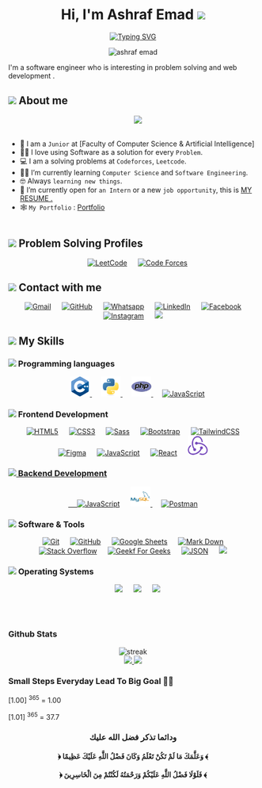 <h1 align="center">Hi, I'm Ashraf Emad <img src="https://media.giphy.com/media/hvRJCLFzcasrR4ia7z/giphy.gif" width="35"></h1>


<p align="center">
 
 <a href="https://github.com/DenverCoder1/readme-typing-svg">
<img src="https://readme-typing-svg.herokuapp.com?font=Raleway&size=27&color=F75D0E&center=true&vCenter=true&width=500&height=100&lines=Computer+Science+Student;Full-Stack+Software+Engineer;Always+Learning+New+Things;Lifelong+Learner" alt="Typing SVG" /> </a>
</p>

<!-- <a href="https://git.io/typing-svg"> -->
<!-- <img src="https://readme-typing-svg.demolab.com?font=Fira+Code&pause=1000&color=EBF71D&center=true&width=435&lines= -->

<p align="center"> 
 <img src="https://komarev.com/ghpvc/?username=ashrafemad097&label=Profile%20views&color=0047AB&style=plastic?&color=red" alt="ashraf emad" height=25px, width=160px/> 
</p>

<!-- <p align="center"> 
	<a href = "https://commits.top/egypt.html" target="_blank">
		<img src="https://img.shields.io/badge/dynamic/json?label=Most%20Active%20GitHub%20User%20in%20Egypt&query=%24.rank&prefix=Rank%20&logo=github&style=for-the-badge&color=grey&labelColor=333&url=https://aktive.tk/rank/egypt/ashrafemad097" alt="Most Active Users" target="_blank" width=43%/> 
	</a>
	<img src="https://komarev.com/ghpvc/?username=ashrafemad097&label=Profile%20views&color=555555&labelColor=000000&style=for-the-badge" alt="Ashraf Emad" width=19.40%/>
</p> -->

I'm a software engineer who is interesting in problem solving and web development . 

## <picture><img src = "https://github.com/ashrafemad097/ashrafemad097/blob/main/about_me.gif" width = 50px></picture> About me

<picture> <img align="right" src="https://github.com/ashrafemad097/ashrafemad097/blob/main/giphy%20(1).gif" width = 250px></picture>

<br><br>

- :school: I am a `Junior` at [Faculty of Computer Science & Artificial Intelligence]
- :technologist: I love using Software as a solution for every `Problem`.
- :computer: I am a solving problems at `Codeforces`, `Leetcode`.
- :student: I’m currently learning `Computer Science` and `Software Engineering`.
- :nerd_face: Always `learning new things`.
- :thinking: I’m currently open for `an Intern` or a new `job opportunity`, this is <a href='https://drive.google.com/file/d/1YLiOfn-4RjISQ3afgqOpYNGfi5qNG1Jl/view?usp=share_link' target='_blanc'>MY RESUME .</a>
- 🕸️ `My Portfolio` : <a href='https://ashraf-emad.netlify.app/' target='_blanc'>Portfolio</a> 
<br><br>

## <picture> <img src = "https://github.com/ashrafemad097/ashrafemad097/blob/main/CP_PS.gif" width = 50px>  </picture> Problem Solving Profiles

<p align="center">
&emsp;
<a href="https://leetcode.com/ashraf_emad/"><img src="https://img.icons8.com/external-tal-revivo-shadow-tal-revivo/50/000000/external-level-up-your-coding-skills-and-quickly-land-a-job-logo-shadow-tal-revivo.png" alt="LeetCode"/></a>
&emsp;
 <a href="https://codeforces.com/profile/Ashraf_Emad"><img src="https://img.icons8.com/external-tal-revivo-shadow-tal-revivo/50/000000/external-codeforces-programming-competitions-and-contests-programming-community-logo-shadow-tal-revivo.png" alt="Code Forces"/></a>
</p>

## <picture> <img src="https://github.com/ashrafemad097/ashrafemad097/blob/main/Connect-with-me.gif" width="100px"> </picture> Contact with me
<p align="center">
&emsp;
<a href="mailto:ashrafemad097@gmail.com"><img img src="https://img.shields.io/badge/gmail-%23EA4335.svg?style=plastic&logo=gmail&logoColor=white" alt="Gmail"/></a>
&emsp;
<a href="https://github.com/ashrafemad097"><img src="https://img.shields.io/badge/github-%23181717.svg?style=plastic&logo=github&logoColor=white" alt="GitHub"/></a>
&emsp;
<a href="https://wa.me/0201004167358"><img src="https://img.shields.io/badge/whatsapp-%2325D366.svg?style=plastic&logo=whatsapp&logoColor=white" alt="Whatsapp"/></a>
&emsp;
<a href="https://www.linkedin.com/in/ashraf-emad-rabiea-b80431235/"><img src="https://img.shields.io/badge/linkedin-%230A66C2.svg?style=plastic&logo=linkedin&logoColor=white" alt="LinkedIn"/></a>
&emsp;
<a href="https://www.facebook.com/ashraf.emad.927/"><img src="https://img.shields.io/badge/facebook-%231877F2.svg?style=plastic&logo=facebook&logoColor=white" alt="Facebook"/></a>
&emsp;
<a href="https://www.instagram.com/_ashrafemad/"><img src="https://img.shields.io/badge/instagram-%23E4405F.svg?style=plastic&logo=instagram&logoColor=white" alt="Instagram"/></a>
&emsp;
<a href="https://twitter.com/_ashrafemad"><img src="https://img.shields.io/badge/twitter-%231FA1F1?style=flat&logo=twitter&logoColor=white"/></a>
</p>

## <img src="https://media2.giphy.com/media/QssGEmpkyEOhBCb7e1/giphy.gif?cid=ecf05e47a0n3gi1bfqntqmob8g9aid1oyj2wr3ds3mg700bl&rid=giphy.gif" width ="25"> My Skills

### <img src = "https://github.com/ashrafemad097/ashrafemad097/blob/main/Programming_Languages.gif" width = 50px> Programming languages

<p align="center"> 
  &emsp; 
<a href="https://www.w3schools.com/cpp/" target="_blank" rel="noreferrer"> <img src="https://raw.githubusercontent.com/devicons/devicon/master/icons/cplusplus/cplusplus-original.svg" alt="cplusplus" width="40" height="40"/> </a>
 &emsp; 
 <a href="https://www.python.org" target="_blank" rel="noreferrer"> <img src="https://raw.githubusercontent.com/devicons/devicon/master/icons/python/python-original.svg" alt="python" width="40" height="40"/> </a> 
 &emsp; 
 <a href="https://www.php.net" target="_blank" rel="noreferrer"> <img src="https://raw.githubusercontent.com/devicons/devicon/master/icons/php/php-original.svg" alt="php" width="40" height="40"/> </a> 
 &emsp; 
 <a href="https://developer.mozilla.org/en-US/docs/Web/JavaScript" target="_blank" rel="noreferrer"><img src="https://raw.githubusercontent.com/danielcranney/readme-generator/main/public/icons/skills/javascript-colored.svg" width="36" height="36" alt="JavaScript" /></a>
</p>

### <img src = "https://github.com/ashrafemad097/ashrafemad097/blob/main/Front_End.gif" width = 50px>  Frontend Development
<p align="center"> 
 &emsp; 
 <a href="https://developer.mozilla.org/en-US/docs/Glossary/HTML5" target="_blank" rel="noreferrer"><img src="https://raw.githubusercontent.com/danielcranney/readme-generator/main/public/icons/skills/html5-colored.svg" width="40" height="40" alt="HTML5" /></a>
 &emsp; 
 <a href="https://www.w3.org/TR/CSS/#css" target="_blank" rel="noreferrer"><img src="https://raw.githubusercontent.com/danielcranney/readme-generator/main/public/icons/skills/css3-colored.svg" width="40" height="40" alt="CSS3" /></a>
 &emsp; 
<a href="https://sass-lang.com/" target="_blank" rel="noreferrer"><img src="https://raw.githubusercontent.com/danielcranney/readme-generator/main/public/icons/skills/sass-colored.svg" width="40" height="40" alt="Sass" /></a>
 &emsp;
<a href="https://getbootstrap.com/" target="_blank" rel="noreferrer"><img src="https://raw.githubusercontent.com/danielcranney/readme-generator/main/public/icons/skills/bootstrap-colored.svg" width="40" height="40" alt="Bootstrap" /></a>
 &emsp;  
<a href="https://tailwindcss.com/" target="_blank" rel="noreferrer"><img src="https://raw.githubusercontent.com/danielcranney/readme-generator/main/public/icons/skills/tailwindcss-colored.svg" width="40" height="40" alt="TailwindCSS" /></a>
 &emsp; 
<a href="https://www.figma.com/" target="_blank" rel="noreferrer"><img src="https://raw.githubusercontent.com/danielcranney/readme-generator/main/public/icons/skills/figma-colored.svg" width="40" height="40" alt="Figma" /></a>
 &emsp; 
<a href="https://developer.mozilla.org/en-US/docs/Web/JavaScript" target="_blank" rel="noreferrer"><img src="https://raw.githubusercontent.com/danielcranney/readme-generator/main/public/icons/skills/javascript-colored.svg" width="40" height="40" alt="JavaScript" /></a>
 &emsp; 
<a href="https://reactjs.org/" target="_blank" rel="noreferrer"><img src="https://raw.githubusercontent.com/danielcranney/readme-generator/main/public/icons/skills/react-colored.svg" width="40" height="40" alt="React" /></a>
 &emsp; 
<a href="https://redux.js.org" target="_blank" rel="noreferrer"> <img src="https://raw.githubusercontent.com/devicons/devicon/master/icons/redux/redux-original.svg" alt="redux" width="40" height="40"/>
</p>

### <img src = "https://github.com/ashrafemad097/ashrafemad097/blob/main/Coding.gif" width = 50px>  Backend Development
<p align="center"> 
 &emsp; 
 <a href="https://developer.mozilla.org/en-US/docs/Web/JavaScript" target="_blank" rel="noreferrer"><img src="https://raw.githubusercontent.com/danielcranney/readme-generator/main/public/icons/skills/javascript-colored.svg" width="40" height="40" alt="JavaScript" /></a>
 &emsp; 
 <a href="https://www.mysql.com/" target="_blank" rel="noreferrer"> <img src="https://raw.githubusercontent.com/devicons/devicon/master/icons/mysql/mysql-original-wordmark.svg" alt="mysql" width="40" height="40"/> </a>
 &emsp;  
 <a href="https://www.postman.com/" target="_blank" rel="noreferrer"> <img src="https://camo.githubusercontent.com/93b32389bf746009ca2370de7fe06c3b5146f4c99d99df65994f9ced0ba41685/68747470733a2f2f7777772e766563746f726c6f676f2e7a6f6e652f6c6f676f732f676574706f73746d616e2f676574706f73746d616e2d69636f6e2e737667" alt="Postman" width="40" height="40"/> </a> 
</p>

 ### <img src = "https://github.com/ashrafemad097/ashrafemad097/blob/main/Software_Tools.gif" width = 50px>  Software & Tools
 
<p align="center">
  &emsp;
    <a href="#"><img alt="Git" src="https://img.shields.io/badge/Git%20-%23F05033.svg?style=plastic&logo=git&logoColor=white"></a>
  &emsp;
    <a href="#"><img alt="GitHub" src="https://img.shields.io/badge/github-%23181717.svg?style=plastic&logo=github&logoColor=white"></a>
  &emsp;
    <a href="#"><img alt="Google Sheets" src="https://img.shields.io/badge/Google%20Sheets%20-%2334A853.svg?style=plastic&logo=google%20sheets&logoColor=white"></a>
  &emsp;
    <a href="#"><img alt="Mark Down" src="https://img.shields.io/badge/Markdown-000000?style=plastic&logo=markdown&logoColor=white"></a>
  &emsp;
    <a href="#"><img alt="Stack Overflow" src="https://img.shields.io/badge/-Stack%20Overflow-FE7A16?style=plastic&logo=stack-overflow&logoColor=white"></a>
  &emsp;
    <a href="#"><img alt="Geekf For Geeks" src="https://img.shields.io/badge/geeksforgeeks-%230F9D58.svg?style=plastic&logo=geeksforgeeks&logoColor=white"></a>
  &emsp;
    <a href="#"><img alt="JSON" img src="https://img.shields.io/badge/json-%23000000.svg?style=plastic&logo=json&logoColor=white"></a>
    &emsp;
    <a href="#"><img src="https://img.shields.io/badge/mysql-%234479A1.svg?&style=plastic&logo=mysql&logoColor=white"/></a>
</p>

### <picture> <img src = "https://github.com/ashrafemad097/ashrafemad097/blob/main/OS.gif" width = 50px>  </picture> Operating Systems
 
<p align="center">
  &emsp;
    <a href="#"><img src="https://img.shields.io/badge/Linux-FCC624?style=plastic&logo=linux&logoColor=black"></a>
  &emsp;
    <a href="#"><img src="https://img.shields.io/badge/Ubuntu-E95420?style=plastic&logo=ubuntu&logoColor=white"></a>
  &emsp;
    <a href="#"><img src="https://img.shields.io/badge/Windows-0078D6?style=plastic&logo=windows&logoColor=white"></a>
</p>

<br>
<br>

### Github Stats

[comment]: <> (for streak dark theme => &theme=dark || for progress dark theme => &theme=react)
<p align="center">
	<img src="https://github-readme-streak-stats.herokuapp.com/?user=ashrafemad097&theme=dark" alt="streak"/> <br>
	<a href="https://github.com/ashrafemad097">
  <img height="150em" src="https://github-readme-stats.vercel.app/api?username=ashrafemad097&show_icons=true&count_private=true&theme=react&include_all_commits=true"/>
  <img height="150em" src="https://github-readme-stats-eight-theta.vercel.app/api/top-langs/?username=ashrafemad097&theme=react&layout=compact"/>
</a> 
</p>
 
  ### Small Steps Everyday Lead To Big Goal 🤸‍♂️
  
 [1.00] <sup>365</sup> = 1.00
                          
 [1.01] <sup>365</sup> = 37.7


<div align="center">

### **ودائما تذكر فضل الله عليك**

#### **﴿ وَعَلَّمَكَ مَا لَمْ تَكُنْ تَعْلَمُ وَكَانَ فَضْلُ اللَّهِ عَلَيْكَ عَظِيمًا ﴾** 

#### **﴿ فَلَوْلَا فَضْلُ اللَّهِ عَلَيْكُمْ وَرَحْمَتُهُ لَكُنْتُمْ مِنَ الْخَاسِرِينَ ﴾** 

</div>

